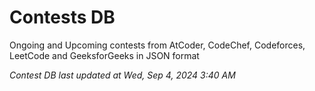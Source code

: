 # Contests DB

Ongoing and Upcoming contests from AtCoder, CodeChef, Codeforces, LeetCode and GeeksforGeeks in JSON format

*Contest DB last updated at Wed, Sep 4, 2024 3:40 AM*  
